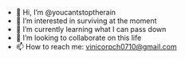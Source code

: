 - 👋 Hi, I’m @youcantstoptherain
- 👀 I’m interested in surviving at the moment
- 🌱 I’m currently learning what I can pass down
- 💞️ I’m looking to collaborate on this life
- 📫 How to reach me: vinicorpch0710@gmail.com

<!---
youcantstoptherain/youcantstoptherain is a ✨ special ✨ repository because its `README.md` (this file) appears on your GitHub profile.
You can click the Preview link to take a look at your changes.
--->
